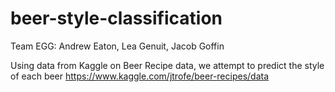 # beer-style-classification
Team EGG: Andrew Eaton, Lea Genuit, Jacob Goffin

Using data from Kaggle on Beer Recipe data, we attempt to predict the style of each beer
https://www.kaggle.com/jtrofe/beer-recipes/data

